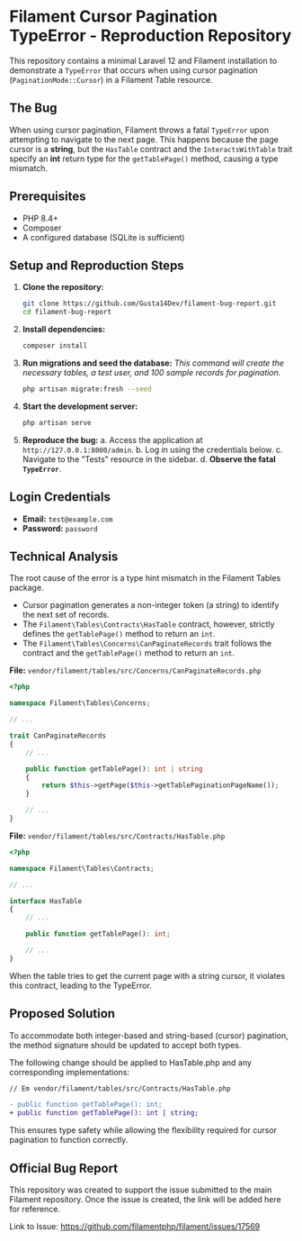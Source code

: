# Filament Cursor Pagination TypeError - Reproduction Repository

This repository contains a minimal Laravel 12 and Filament installation to demonstrate a `TypeError` that occurs when using cursor pagination (`PaginationMode::Cursor`) in a Filament Table resource.

## The Bug

When using cursor pagination, Filament throws a fatal `TypeError` upon attempting to navigate to the next page. This happens because the page cursor is a **string**, but the `HasTable` contract and the `InteractsWithTable` trait specify an **int** return type for the `getTablePage()` method, causing a type mismatch.

## Prerequisites

- PHP 8.4+
- Composer
- A configured database (SQLite is sufficient)

## Setup and Reproduction Steps

1.  **Clone the repository:**
    ```bash
    git clone https://github.com/Gusta14Dev/filament-bug-report.git
    cd filament-bug-report
    ```

2.  **Install dependencies:**
    ```bash
    composer install
    ```

3.  **Run migrations and seed the database:**
    *This command will create the necessary tables, a test user, and 100 sample records for pagination.*
    ```bash
    php artisan migrate:fresh --seed
    ```

4.  **Start the development server:**
    ```bash
    php artisan serve
    ```

57.  **Reproduce the bug:**
    a. Access the application at `http://127.0.0.1:8000/admin`.
    b. Log in using the credentials below.
    c. Navigate to the "Tests" resource in the sidebar.
    d. **Observe the fatal `TypeError`**.

## Login Credentials

-   **Email:** `test@example.com`
-   **Password:** `password`

## Technical Analysis

The root cause of the error is a type hint mismatch in the Filament Tables package.

-   Cursor pagination generates a non-integer token (a string) to identify the next set of records.
-   The `Filament\Tables\Contracts\HasTable` contract, however, strictly defines the `getTablePage()` method to return an `int`.
-   The `Filament\Tables\Concerns\CanPaginateRecords` trait follows the contract and the `getTablePage()` method to return an `int`.


**File:** `vendor/filament/tables/src/Concerns/CanPaginateRecords.php`
```php
<?php

namespace Filament\Tables\Concerns;

// ...

trait CanPaginateRecords
{
    // ...

    public function getTablePage(): int | string
    {
        return $this->getPage($this->getTablePaginationPageName());
    }

    // ...
}
```

**File:** `vendor/filament/tables/src/Contracts/HasTable.php`
```php
<?php

namespace Filament\Tables\Contracts;

// ...

interface HasTable
{
    // ...

    public function getTablePage(): int;

    // ...
}
```

When the table tries to get the current page with a string cursor, it violates this contract, leading to the TypeError.

## Proposed Solution
To accommodate both integer-based and string-based (cursor) pagination, the method signature should be updated to accept both types.

The following change should be applied to HasTable.php and any corresponding implementations:

```diff
// Em vendor/filament/tables/src/Contracts/HasTable.php

- public function getTablePage(): int;
+ public function getTablePage(): int | string;

```

This ensures type safety while allowing the flexibility required for cursor pagination to function correctly.

## Official Bug Report
This repository was created to support the issue submitted to the main Filament repository. Once the issue is created, the link will be added here for reference.

Link to Issue: https://github.com/filamentphp/filament/issues/17569